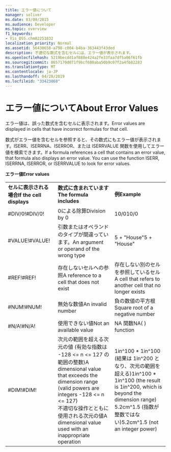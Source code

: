 ```yaml
---
title: エラー値について
manager: soliver
ms.date: 03/09/2015
ms.audience: Developer
ms.topic: overview
f1_keywords:
- Vis_DSS.chm82251832
localization_priority: Normal
ms.assetid: 56430658-a798-c004-b4ba-363443f43ded
description: 不適切な数式を含むセルには、エラー値が表示されます。
ms.openlocfilehash: 5219becdd1af888e424a2fe33faa7df5a06f61fb
ms.sourcegitcommit: 8657170d071f9bcf680aba50b9c07f2a4fb82283
ms.translationtype: MT
ms.contentlocale: ja-JP
ms.lasthandoff: 04/28/2019
ms.locfileid: "33423868"
---
```

# <a name="about-error-values"></a><span data-ttu-id="a73ae-103">エラー値について</span><span class="sxs-lookup"><span data-stu-id="a73ae-103">About Error Values</span></span>

<span data-ttu-id="a73ae-104">エラー値は、誤った数式を含むセルに表示されます。</span><span class="sxs-lookup"><span data-stu-id="a73ae-104">Error values are displayed in cells that have incorrect formulas for that cell.</span></span>
  
<span data-ttu-id="a73ae-p101">数式がエラー値を含むセルを参照すると、その数式にもエラー値が表示されます。ISERR、ISERRNA、ISERROR、または ISERRVALUE 関数を使用してエラー値を検索できます。</span><span class="sxs-lookup"><span data-stu-id="a73ae-p101">If a formula references a cell that contains an error value, that formula also displays an error value. You can use the function ISERR, ISERRNA, ISERROR, or ISERRVALUE to look for error values.</span></span>
  
<span data-ttu-id="a73ae-107">**エラー値**</span><span class="sxs-lookup"><span data-stu-id="a73ae-107">**Error values**</span></span>

||||
|:-----|:-----|:-----|
|<span data-ttu-id="a73ae-108">**セルに表示される場合**</span><span class="sxs-lookup"><span data-stu-id="a73ae-108">**If the cell displays**</span></span> <br/> |<span data-ttu-id="a73ae-109">**数式に含まれています**</span><span class="sxs-lookup"><span data-stu-id="a73ae-109">**The formula includes**</span></span> <br/> |<span data-ttu-id="a73ae-110">**例**</span><span class="sxs-lookup"><span data-stu-id="a73ae-110">**Example**</span></span> <br/> |
| <span data-ttu-id="a73ae-111">#DIV/0!</span><span class="sxs-lookup"><span data-stu-id="a73ae-111">#DIV/0!</span></span>  <br/> |<span data-ttu-id="a73ae-112">0による除算</span><span class="sxs-lookup"><span data-stu-id="a73ae-112">Division by 0</span></span>  <br/> |<span data-ttu-id="a73ae-113">10/0</span><span class="sxs-lookup"><span data-stu-id="a73ae-113">10/0</span></span>  <br/> |
| <span data-ttu-id="a73ae-114">#VALUE!</span><span class="sxs-lookup"><span data-stu-id="a73ae-114">#VALUE!</span></span>  <br/> | <span data-ttu-id="a73ae-115">引数またはオペランドのタイプが間違っています。</span><span class="sxs-lookup"><span data-stu-id="a73ae-115">An argument or operand of the wrong type</span></span>  <br/> | <span data-ttu-id="a73ae-116">5 + "House"</span><span class="sxs-lookup"><span data-stu-id="a73ae-116">5 + "House"</span></span>  <br/> |
| <span data-ttu-id="a73ae-117">#REF!</span><span class="sxs-lookup"><span data-stu-id="a73ae-117">#REF!</span></span>  <br/> | <span data-ttu-id="a73ae-118">存在しないセルへの参照</span><span class="sxs-lookup"><span data-stu-id="a73ae-118">A reference to a cell that does not exist</span></span>  <br/> | <span data-ttu-id="a73ae-119">存在しない別のセルを参照しているセル</span><span class="sxs-lookup"><span data-stu-id="a73ae-119">A cell that refers to another cell that no longer exists</span></span>  <br/> |
| <span data-ttu-id="a73ae-120">#NUM!</span><span class="sxs-lookup"><span data-stu-id="a73ae-120">#NUM!</span></span>  <br/> | <span data-ttu-id="a73ae-121">無効な数値</span><span class="sxs-lookup"><span data-stu-id="a73ae-121">An invalid number</span></span>  <br/> | <span data-ttu-id="a73ae-122">負の数値の平方根</span><span class="sxs-lookup"><span data-stu-id="a73ae-122">Square root of a negative number</span></span>  <br/> |
| <span data-ttu-id="a73ae-123">#N/A!</span><span class="sxs-lookup"><span data-stu-id="a73ae-123">#N/A!</span></span>  <br/> | <span data-ttu-id="a73ae-124">使用できない値</span><span class="sxs-lookup"><span data-stu-id="a73ae-124">Not an available value</span></span>  <br/> | <span data-ttu-id="a73ae-125">NA 関数</span><span class="sxs-lookup"><span data-stu-id="a73ae-125">NA( ) function</span></span>  <br/> |
| <span data-ttu-id="a73ae-126">#DIM!</span><span class="sxs-lookup"><span data-stu-id="a73ae-126">#DIM!</span></span>  <br/> | <span data-ttu-id="a73ae-127">次元の範囲を超える次元の値 (有効な指数は -128 \<= n \<= 127 の範囲の整数)</span><span class="sxs-lookup"><span data-stu-id="a73ae-127">A dimensional value that exceeds the dimension range (valid powers are integers -128 \<= n \<= 127)</span></span>  <br/> <span data-ttu-id="a73ae-128">不適切な操作とともに使用される次元の値</span><span class="sxs-lookup"><span data-stu-id="a73ae-128">A dimensional value used with an inappropriate operation</span></span>  <br/> |<span data-ttu-id="a73ae-129">1in^100 \* 1in^100 (結果は 1in^200 となり、次元の範囲を超える)</span><span class="sxs-lookup"><span data-stu-id="a73ae-129">1in^100 \* 1in^100 (the result is 1in^200, which is beyond the dimension range)</span></span>  <br/> <span data-ttu-id="a73ae-130">5.2cm^1.5 (指数が整数ではない)</span><span class="sxs-lookup"><span data-stu-id="a73ae-130">5.2cm^1.5 (not an integer power)</span></span>  <br/> |
   

